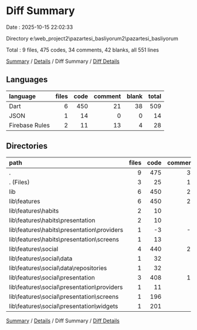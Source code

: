 # Diff Summary

Date : 2025-10-15 22:02:33

Directory e:\\web_project2\\pazartesi_basliyorum2\\pazartesi_basliyorum

Total : 9 files,  475 codes, 34 comments, 42 blanks, all 551 lines

[Summary](results.md) / [Details](details.md) / Diff Summary / [Diff Details](diff-details.md)

## Languages
| language | files | code | comment | blank | total |
| :--- | ---: | ---: | ---: | ---: | ---: |
| Dart | 6 | 450 | 21 | 38 | 509 |
| JSON | 1 | 14 | 0 | 0 | 14 |
| Firebase Rules | 2 | 11 | 13 | 4 | 28 |

## Directories
| path | files | code | comment | blank | total |
| :--- | ---: | ---: | ---: | ---: | ---: |
| . | 9 | 475 | 34 | 42 | 551 |
| . (Files) | 3 | 25 | 13 | 4 | 42 |
| lib | 6 | 450 | 21 | 38 | 509 |
| lib\\features | 6 | 450 | 21 | 38 | 509 |
| lib\\features\\habits | 2 | 10 | 1 | 0 | 11 |
| lib\\features\\habits\\presentation | 2 | 10 | 1 | 0 | 11 |
| lib\\features\\habits\\presentation\\providers | 1 | -3 | -1 | -1 | -5 |
| lib\\features\\habits\\presentation\\screens | 1 | 13 | 2 | 1 | 16 |
| lib\\features\\social | 4 | 440 | 20 | 38 | 498 |
| lib\\features\\social\\data | 1 | 32 | 2 | 9 | 43 |
| lib\\features\\social\\data\\repositories | 1 | 32 | 2 | 9 | 43 |
| lib\\features\\social\\presentation | 3 | 408 | 18 | 29 | 455 |
| lib\\features\\social\\presentation\\providers | 1 | 11 | 4 | 4 | 19 |
| lib\\features\\social\\presentation\\screens | 1 | 196 | 5 | 10 | 211 |
| lib\\features\\social\\presentation\\widgets | 1 | 201 | 9 | 15 | 225 |

[Summary](results.md) / [Details](details.md) / Diff Summary / [Diff Details](diff-details.md)